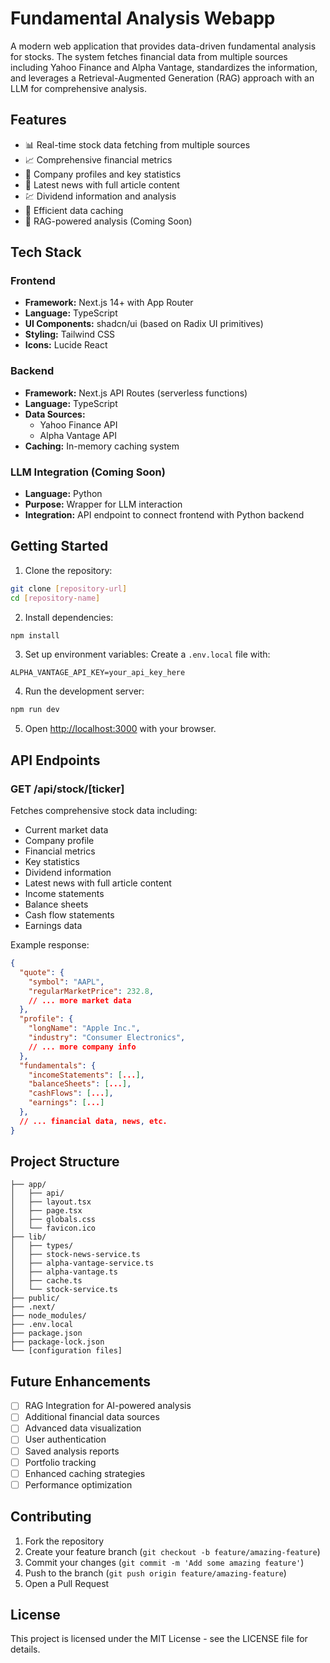 # Fundamental Analysis Webapp

A modern web application that provides data-driven fundamental analysis for stocks. The system fetches financial data from multiple sources including Yahoo Finance and Alpha Vantage, standardizes the information, and leverages a Retrieval-Augmented Generation (RAG) approach with an LLM for comprehensive analysis.

## Features

- 📊 Real-time stock data fetching from multiple sources
- 📈 Comprehensive financial metrics
- 📑 Company profiles and key statistics
- 📰 Latest news with full article content
- 💹 Dividend information and analysis
- 🔄 Efficient data caching
- 🤖 RAG-powered analysis (Coming Soon)

## Tech Stack

### Frontend
- **Framework:** Next.js 14+ with App Router
- **Language:** TypeScript
- **UI Components:** shadcn/ui (based on Radix UI primitives)
- **Styling:** Tailwind CSS
- **Icons:** Lucide React

### Backend
- **Framework:** Next.js API Routes (serverless functions)
- **Language:** TypeScript
- **Data Sources:** 
  - Yahoo Finance API
  - Alpha Vantage API
- **Caching:** In-memory caching system

### LLM Integration (Coming Soon)
- **Language:** Python
- **Purpose:** Wrapper for LLM interaction
- **Integration:** API endpoint to connect frontend with Python backend

## Getting Started

1. Clone the repository:
```bash
git clone [repository-url]
cd [repository-name]
```

2. Install dependencies:
```bash
npm install
```

3. Set up environment variables:
Create a `.env.local` file with:
```env
ALPHA_VANTAGE_API_KEY=your_api_key_here
```

4. Run the development server:
```bash
npm run dev
```

5. Open [http://localhost:3000](http://localhost:3000) with your browser.

## API Endpoints

### GET /api/stock/[ticker]
Fetches comprehensive stock data including:
- Current market data
- Company profile
- Financial metrics
- Key statistics
- Dividend information
- Latest news with full article content
- Income statements
- Balance sheets
- Cash flow statements
- Earnings data

Example response:
```json
{
  "quote": {
    "symbol": "AAPL",
    "regularMarketPrice": 232.8,
    // ... more market data
  },
  "profile": {
    "longName": "Apple Inc.",
    "industry": "Consumer Electronics",
    // ... more company info
  },
  "fundamentals": {
    "incomeStatements": [...],
    "balanceSheets": [...],
    "cashFlows": [...],
    "earnings": [...]
  },
  // ... financial data, news, etc.
}
```

## Project Structure
```
├── app/
│   ├── api/
│   ├── layout.tsx
│   ├── page.tsx
│   ├── globals.css
│   └── favicon.ico
├── lib/
│   ├── types/
│   ├── stock-news-service.ts
│   ├── alpha-vantage-service.ts
│   ├── alpha-vantage.ts
│   ├── cache.ts
│   └── stock-service.ts
├── public/
├── .next/
├── node_modules/
├── .env.local
├── package.json
├── package-lock.json
└── [configuration files]
```

## Future Enhancements

- [ ] RAG Integration for AI-powered analysis
- [ ] Additional financial data sources
- [ ] Advanced data visualization
- [ ] User authentication
- [ ] Saved analysis reports
- [ ] Portfolio tracking
- [ ] Enhanced caching strategies
- [ ] Performance optimization

## Contributing

1. Fork the repository
2. Create your feature branch (`git checkout -b feature/amazing-feature`)
3. Commit your changes (`git commit -m 'Add some amazing feature'`)
4. Push to the branch (`git push origin feature/amazing-feature`)
5. Open a Pull Request

## License

This project is licensed under the MIT License - see the LICENSE file for details.
